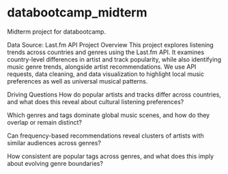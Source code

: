 # databootcamp_midterm
Midterm project for databootcamp. 

Data Source: Last.fm API
Project Overview
This project explores listening trends across countries and genres using the Last.fm API. It examines country-level differences in artist and track popularity, while also identifying music genre trends, alongside artist recommendations. We use API requests, data cleaning, and data visualization to highlight local music preferences as well as universal musical patterns.

Driving Questions
How do popular artists and tracks differ across countries, and what does this reveal about cultural listening preferences?

Which genres and tags dominate global music scenes, and how do they overlap or remain distinct?

Can frequency-based recommendations reveal clusters of artists with similar audiences across genres?

How consistent are popular tags across genres, and what does this imply about evolving genre boundaries?
